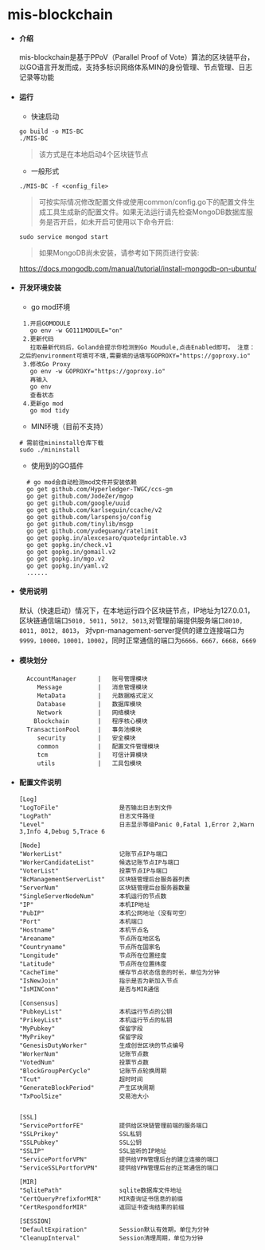# mis-blockchain

- #### 介绍

  mis-blockchain是基于PPoV（Parallel Proof of Vote）算法的区块链平台，以GO语言开发而成，支持多标识网络体系MIN的身份管理、节点管理、日志记录等功能

- #### 运行

  -  快速启动

  ```shell script
  go build -o MIS-BC
  ./MIS-BC
  ```
  >该方式是在本地启动4个区块链节点

   -  一般形式

  ```shell script
  ./MIS-BC -f <config_file>
  ```

  >可按实际情况修改配置文件或使用common/config.go下的配置文件生成工具生成新的配置文件。如果无法运行请先检查MongoDB数据库服务是否开启，如未开启可使用以下命令开启:                                                                                                                                       

  ```shell script
  sudo service mongod start
  ```

  >如果MongoDB尚未安装，请参考如下网页进行安装:                                                                                                                                       

  <https://docs.mongodb.com/manual/tutorial/install-mongodb-on-ubuntu/>


- #### 开发环境安装
  - go mod环境
  ```shell script
   1.开启GOMODULE
     go env -w GO111MODULE="on"
   2.更新代码
     拉取最新代码后，Goland会提示你检测到Go Moudule,点击Enabled即可。 注意：之后的environment可填可不填,需要填的话填写GOPROXY="https://goproxy.io"
   3.修改Go Proxy
     go env -w GOPROXY="https://goproxy.io"
     再输入
     go env
     查看状态
   4.更新go mod
     go mod tidy
  ```
  -  MIN环境（目前不支持）

  ```shell script
  # 需前往mininstall仓库下载
  sudo ./mininstall
  ```

  -  使用到的GO插件

  ```shell script
    # go mod会自动检测mod文件并安装依赖
    go get github.com/Hyperledger-TWGC/ccs-gm
    go get github.com/JodeZer/mgop 
    go get github.com/google/uuid 
    go get github.com/karlseguin/ccache/v2 
    go get github.com/larspensjo/config 
    go get github.com/tinylib/msgp 
    go get github.com/yudeguang/ratelimit 
    go get gopkg.in/alexcesaro/quotedprintable.v3 
    go get gopkg.in/check.v1 
    go get gopkg.in/gomail.v2 
    go get gopkg.in/mgo.v2 
    go get gopkg.in/yaml.v2
    ...... 
  ```

- #### 使用说明

  默认（快速启动）情况下，在本地运行四个区块链节点，IP地址为127.0.0.1，区块链通信端口`5010, 5011, 5012, 5013`,对管理前端提供服务端口`8010, 8011, 8012, 8013`，
对vpn-management-server提供的建立连接端口为`9999，10000，10001，10002`，同时正常通信的端口为`6666，6667，6668，6669`

- #### 模块划分

  ```textmate
    AccountManager		|	账号管理模块
       Message			|	消息管理模块
       MetaData			|	元数据格式定义
       Database			|	数据库模块
       Network			|	网络模块
      Blockchain		|	程序核心模块
    TransactionPool		|	事务池模块
       security			|	安全模块
       common			|	配置文件管理模块
       tcm			    |	可信计算模块
       utils		    |	工具包模块
  ```

- #### 配置文件说明

  ```textmate
  [Log]
  "LogToFile"                 是否输出日志到文件   
  "LogPath"                   日志文件路径
  "Level"                     日志显示等级Panic 0,Fatal 1,Error 2,Warn 3,Info 4,Debug 5,Trace 6
  
  [Node]
  "WorkerList"                记账节点IP与端口
  "WorkerCandidateList"       候选记账节点IP与端口
  "VoterList"                 投票节点IP与端口
  "BcManagementServerList"    区块链管理后台服务器列表
  "ServerNum"	              区块链管理后台服务器数量
  "SingleServerNodeNum"       本机运行的节点数
  "IP"                        本机IP地址
  "PubIP"                     本机公网地址（没有可空）
  "Port"                      本机端口
  "Hostname"		          本机节点名
  "Areaname"		          节点所在地区名
  "Countryname"		          节点所在国家名
  "Longitude"                 节点所在位置经度
  "Latitude"                  节点所在位置纬度
  "CacheTime"                 缓存节点状态信息的时长，单位为分钟
  "IsNewJoin"                 指示是否为新加入节点
  "IsMINConn"                 是否与MIR通信
  
  [Consensus] 
  "PubkeyList"                本机运行节点的公钥
  "PrikeyList"                本机运行节点的私钥
  "MyPubkey"                  保留字段
  "MyPrikey"                  保留字段
  "GenesisDutyWorker"         生成创世区块的节点编号
  "WorkerNum"                 记账节点数
  "VotedNum"                  投票节点数
  "BlockGroupPerCycle"        记账节点轮换周期
  "Tcut"                      超时时间
  "GenerateBlockPeriod"       产生区块周期
  "TxPoolSize"                交易池大小
  

  [SSL]
  "ServicePortforFE"          提供给区块链管理前端的服务端口
  "SSLPrikey"                 SSL私钥
  "SSLPubkey"                 SSL公钥
  "SSLIP"                     SSL监听的IP地址
  "ServicePortforVPN"         提供给VPN管理后台的建立连接的端口
  "ServiceSSLPortforVPN"      提供给VPN管理后台的正常通信的端口
  
  [MIR]
  "SqlitePath"                sqlite数据库文件地址
  "CertQueryPrefixforMIR"     MIR查询证书信息的前缀
  "CertRespondforMIR"         返回证书查询结果的前缀
  
  [SESSION]
  "DefaultExpiration"         Session默认有效期，单位为分钟
  "CleanupInterval"           Session清理周期，单位为分钟
  ```